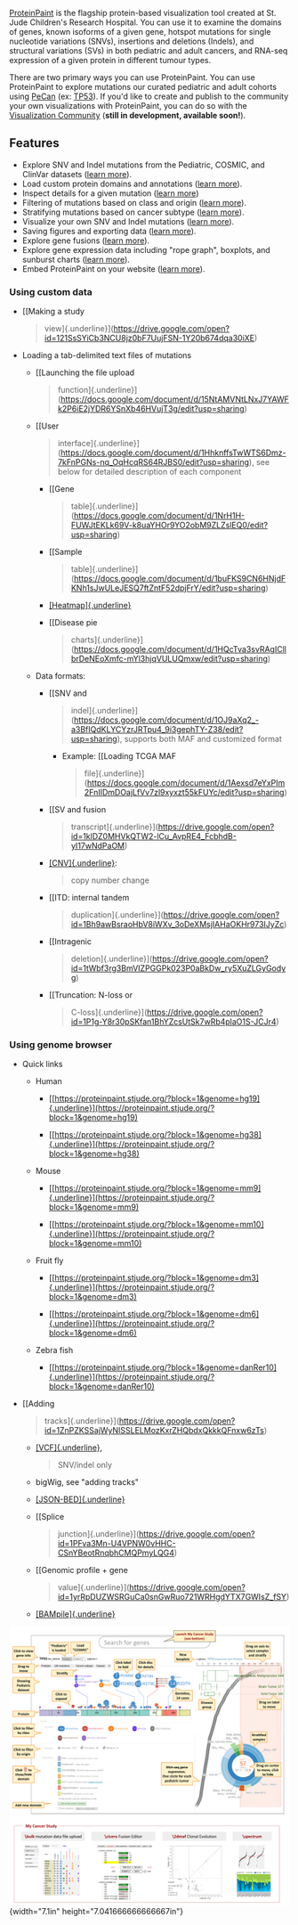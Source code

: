 [ProteinPaint][viz-community-proteinpaint] is the flagship protein-based visualization tool created at St. Jude Children's Research Hospital. You can use it to examine the domains of genes, known isoforms of a given gene, hotspot mutations for single nucleotide variations (SNVs), insertions and deletions (Indels), and structural variations (SVs) in both pediatric and adult cancers, and RNA-seq expression of a given protein in different tumour types. 

There are two primary ways you can use ProteinPaint. You can use ProteinPaint to explore mutations our curated pediatric and adult cohorts using [PeCan][pecan] (ex: [TP53][pecan-tp53]). If you'd like to create and publish to the community your own visualizations with ProteinPaint, you can do so with the [Visualization Community][viz-community] (**still in development, available soon!**).

## Features


* Explore SNV and Indel mutations from the Pediatric, COSMIC, and ClinVar datasets ([learn more][loading-datasets]).
* Load custom protein domains and annotations ([learn more][custom-protein-domains]).
* Inspect details for a given mutation ([learn more][inspect-mutation])
* Filtering of mutations based on class and origin ([learn more][filtering-mutations]).
* Stratifying mutations based on cancer subtype ([learn more][stratify-mutation-by-cancer-subtype]).
* Visualize your own SNV and Indel mutations ([learn more][visualize-custom-mutations]).
* Saving figures and exporting data ([learn more][export-figures-and-data]).
* Explore gene fusions ([learn more][explore-gene-fusions]).
* Explore gene expression data including "rope graph", boxplots, and sunburst charts ([learn more][explore-gene-expression]).
* Embed ProteinPaint on your website ([learn more][embed-proteinpaint]).

### Using custom data

-   [[Making a study
    > view]{.underline}](https://drive.google.com/open?id=121SsSYiCb3NCU8jz0bF7UujFSN-1Y20b674dqa30iXE)

-   Loading a tab-delimited text files of mutations

    -   [[Launching the file upload
        > function]{.underline}](https://docs.google.com/document/d/15NtAMVNtLNxJ7YAWFk2P6iE2jYDR6YSnXb46HVujT3g/edit?usp=sharing)

    -   [[User
        > interface]{.underline}](https://docs.google.com/document/d/1HhknffsTwWTS6Dmz-7kFnPGNs-nq_OqHcqRS64RJBS0/edit?usp=sharing),
        > see below for detailed description of each component

        -   [[Gene
            > table]{.underline}](https://docs.google.com/document/d/1NrH1H-FUWJtEKLk69V-k8uaYHOr9YO2obM9ZLZslEQ0/edit?usp=sharing)

        -   [[Sample
            > table]{.underline}](https://docs.google.com/document/d/1buFKS9CN6HNjdFKNh1sJwULeJESQ7ftZntF52dpjFrY/edit?usp=sharing)

        -   [[Heatmap]{.underline}](https://docs.google.com/document/d/1JA9O4dUSwCga4Ua4DK3vbG0x9JGtKuI3j-9gjb6Tz6U/edit?usp=sharing)

        -   [[Disease pie
            > charts]{.underline}](https://docs.google.com/document/d/1HQcTva3svRAgICllbrDeNEoXmfc-mYl3hjqVULUQmxw/edit?usp=sharing)

    -   Data formats:

        -   [[SNV and
            > indel]{.underline}](https://docs.google.com/document/d/1OJ9aXq2_-a3BfIQdKLYCYzrJRTpu4_9i3gephTY-Z38/edit?usp=sharing),
            > supports both MAF and customized format

            -   Example: [[Loading TCGA MAF
                > file]{.underline}](https://docs.google.com/document/d/1Aexsd7eYxPIm2FnIIDmDOajLfVv7zl9xyxzt55kFUYc/edit?usp=sharing)

        -   [[SV and fusion
            > transcript]{.underline}](https://drive.google.com/open?id=1klDZ0MHVkQTW2-lCu_AvpRE4_FcbhdB-yI17wNdPaOM)

        -   [[CNV]{.underline}](https://drive.google.com/open?id=1WHptqOWNf96V0bYEDpj-EsKZGYnbBNc9aQIrhzdEJaU):
            > copy number change

        -   [[ITD: internal tandem
            > duplication]{.underline}](https://drive.google.com/open?id=1Bh9awBsraoHbV8iWXv_3oDeXMsjIAHaOKHr973IJyZc)

        -   [[Intragenic
            > deletion]{.underline}](https://drive.google.com/open?id=1tWbf3rg3BmVIZPGGPk023P0aBkDw_ry5XuZLGyGodyg)

        -   [[Truncation: N-loss or
            > C-loss]{.underline}](https://drive.google.com/open?id=1P1g-Y8r30pSKfan1BhYZcsUtSk7wRb4plaO1S-JCJr4)

### Using genome browser

-   Quick links

    -   Human

        -   [[https://proteinpaint.stjude.org/?block=1&genome=hg19]{.underline}](https://proteinpaint.stjude.org/?block=1&genome=hg19)

        -   [[https://proteinpaint.stjude.org/?block=1&genome=hg38]{.underline}](https://proteinpaint.stjude.org/?block=1&genome=hg38)

    -   Mouse

        -   [[https://proteinpaint.stjude.org/?block=1&genome=mm9]{.underline}](https://proteinpaint.stjude.org/?block=1&genome=mm9)

        -   [[https://proteinpaint.stjude.org/?block=1&genome=mm10]{.underline}](https://proteinpaint.stjude.org/?block=1&genome=mm10)

    -   Fruit fly

        -   [[https://proteinpaint.stjude.org/?block=1&genome=dm3]{.underline}](https://proteinpaint.stjude.org/?block=1&genome=dm3)

        -   [[https://proteinpaint.stjude.org/?block=1&genome=dm6]{.underline}](https://proteinpaint.stjude.org/?block=1&genome=dm6)

    -   Zebra fish

        -   [[https://proteinpaint.stjude.org/?block=1&genome=danRer10]{.underline}](https://proteinpaint.stjude.org/?block=1&genome=danRer10)

-   [[Adding
    > tracks]{.underline}](https://drive.google.com/open?id=1ZnPZKSSajWyNISSLELMozKxrZHQbdxQkkkQFnxw6zTs)

    -   [[VCF]{.underline}](https://drive.google.com/open?id=1dbuYeQR6cgkpzcPaIChRFtXwolJVheoTr9NEW_Mfthw),
        > SNV/indel only

    -   bigWig, see "adding tracks"

    -   [[JSON-BED]{.underline}](https://drive.google.com/open?id=1GP81rer7YEb0RpIej2XXfx-k7SCAL1Od9At_oczf06A)

    -   [[Splice
        > junction]{.underline}](https://drive.google.com/open?id=1PFva3Mn-U4VPNW0vHHC-CSnYBeotRnqbhCMQPmyLQG4)

    -   [[Genomic profile + gene
        > value]{.underline}](https://drive.google.com/open?id=1yrRpDUZWSRGuCa0snGwRuo721WRHgdYTX7GWIsZ_fSY)

    -   [[BAMpile]{.underline}](https://drive.google.com/open?id=1ZS0v_t1WvZ4NX8LRhWRM9twl-M3IZt7b4tRCPKyYW1M)

![](../../images/guides/proteinpaint/index/media/image1.png){width="7.1in"
height="7.041666666666667in"}

[pecan]: https://pecan.stjude.cloud
[viz-community]: https://viz.stjude.cloud
[pecan-tp53]: https://pecan.stjude.org/proteinpaint/TP53
[viz-community-proteinpaint]: https://viz.stjude.cloud/tools/proteinpaint

[custom-protein-domains]: ./custom-protein-domains.md
[loading-datasets]: ./loading-datasets.md
[inspect-mutation]: ./view-mutation-details.md
[filtering-mutations]: ./filtering-mutations.md
[stratify-mutation-by-cancer-subtype]: ./stratify-mutation-by-cancer-subtype.md
[visualize-custom-mutations]: ./visualize-custom-mutations.md
[export-figures-and-data]: ./exporting-figures-and-data.md
[explore-gene-fusions]: ./exploring-gene-fusions.md
[explore-gene-expression]: ./exploring-gene-expression.md
[embed-proteinpaint]: ./developers-guide/index.md